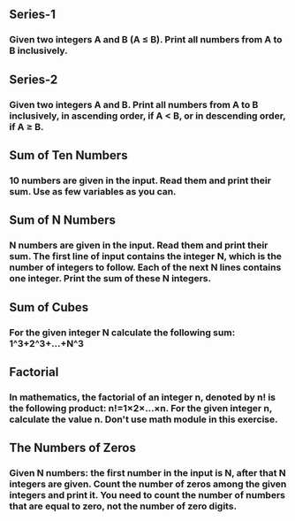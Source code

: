 ## Series-1
### Given two integers A and B (A ≤ B). Print all numbers from A to B inclusively.

## Series-2
### Given two integers A and B. Print all numbers from A to B inclusively, in ascending order, if A < B, or in descending order, if A ≥ B.
## Sum of Ten Numbers
### 10 numbers are given in the input. Read them and print their sum. Use as few variables as you can.
## Sum of N Numbers
### N numbers are given in the input. Read them and print their sum. The first line of input contains the integer N, which is the number of integers to follow. Each of the next N lines contains one integer. Print the sum of these N integers.
## Sum of Cubes
### For the given integer N calculate the following sum: 1^3+2^3+…+N^3
## Factorial
### In mathematics, the factorial of an integer n, denoted by n! is the following product: n!=1×2×…×n. For the given integer n, calculate the value n. Don't use math module in this exercise.
## The Numbers of Zeros
### Given N numbers: the first number in the input is N, after that N integers are given. Count the number of zeros among the given integers and print it. You need to count the number of numbers that are equal to zero, not the number of zero digits.
